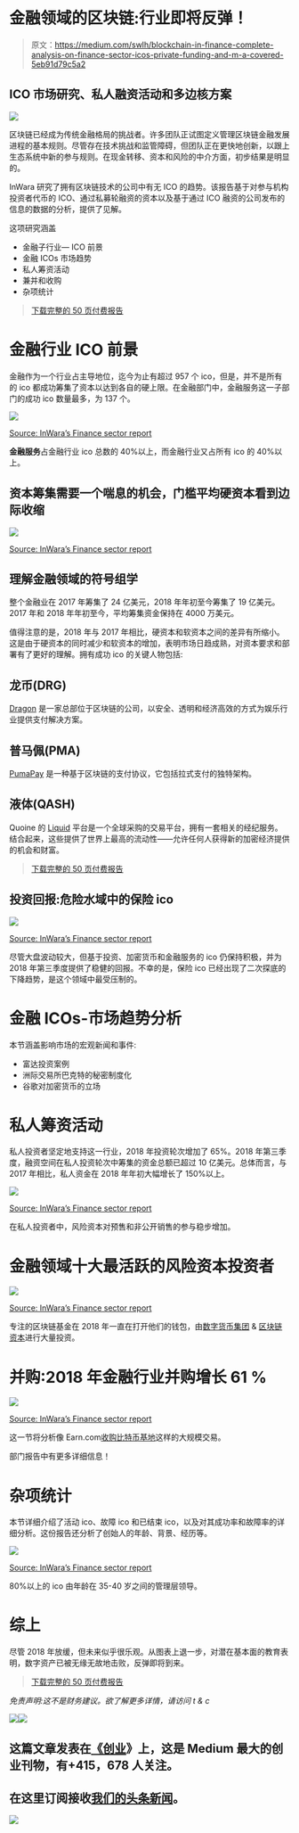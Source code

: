 # 金融领域的区块链:行业即将反弹！

> 原文：<https://medium.com/swlh/blockchain-in-finance-complete-analysis-on-finance-sector-icos-private-funding-and-m-a-covered-5eb91d79c5a2>

## ICO 市场研究、私人融资活动和多边核方案

[![](img/5555144793d01762f3289121976a8fe9.png)](https://www.inwara.com/report/finance-report?utm_source=finddi&utm_medium=finddi&utm_campaign=finddi)

区块链已经成为传统金融格局的挑战者。许多团队正试图定义管理区块链金融发展进程的基本规则。尽管存在技术挑战和监管障碍，但团队正在更快地创新，以跟上生态系统中新的参与规则。在现金转移、资本和风险的中介方面，初步结果是明显的。

InWara 研究了拥有区块链技术的公司中有无 ICO 的趋势。该报告基于对参与机构投资者代币的 ICO、通过私募轮融资的资本以及基于通过 ICO 融资的公司发布的信息的数据的分析，提供了见解。

这项研究涵盖

*   金融子行业— ICO 前景
*   金融 ICOs 市场趋势
*   私人筹资活动
*   兼并和收购
*   杂项统计

> [下载完整的 50 页付费报告](https://www.inwara.com/blockchain-in-finance-top-icos-in-finance-sector/)

# 金融行业 ICO 前景

金融作为一个行业占主导地位，迄今为止有超过 957 个 ico，但是，并不是所有的 ico 都成功筹集了资本以达到各自的硬上限。在金融部门中，金融服务这一子部门的成功 ico 数量最多，为 137 个。

![](img/bd000366ce01b5d3da5edd5fa2e46541.png)

[Source: InWara’s Finance sector report](https://www.inwara.com/report/finance-report?utm_source=finstartup&utm_medium=finstartup&utm_campaign=finstartup)

**金融服务**占金融行业 ico 总数的 40%以上，而金融行业又占所有 ico 的 40%以上。

## 资本筹集需要一个喘息的机会，门槛平均硬资本看到边际收缩

![](img/c8147d23b5b1224513f86b4c54c7fbc3.png)

[Source: InWara’s Finance sector report](https://www.inwara.com/report/finance-report?utm_source=finstartup&utm_medium=finstartup&utm_campaign=finstartup)

## 理解金融领域的符号组学

整个金融业在 2017 年筹集了 24 亿美元，2018 年年初至今筹集了 19 亿美元。2017 年和 2018 年年初至今，平均筹集资金保持在 4000 万美元。

值得注意的是，2018 年与 2017 年相比，硬资本和软资本之间的差异有所缩小。这是由于硬资本的同时减少和软资本的增加，表明市场日趋成熟，对资本要求和部署有了更好的理解。拥有成功 ico 的关键人物包括:

## 龙币(DRG)

[Dragon](https://drgtoken.io/) 是一家总部位于区块链的公司，以安全、透明和经济高效的方式为娱乐行业提供支付解决方案。

## 普马佩(PMA)

[PumaPay](https://pumapay.io/) 是一种基于区块链的支付协议，它包括拉式支付的独特架构。

## 液体(QASH)

Quoine 的 [Liquid](https://www.liquid.com/) 平台是一个全球采购的交易平台，拥有一套相关的经纪服务。结合起来，这些提供了世界上最高的流动性——允许任何人获得新的加密经济提供的机会和财富。

> [下载完整的 50 页付费报告](https://www.inwara.com/blockchain-in-finance-top-icos-in-finance-sector/)

## 投资回报:危险水域中的保险 ico

![](img/57832dca07608f1d27d4fb13f2275265.png)

[Source: InWara’s Finance sector report](https://www.inwara.com/report/finance-report?utm_source=finstartup&utm_medium=finstartup&utm_campaign=finstartup)

尽管大盘波动较大，但基于投资、加密货币和金融服务的 ico 仍保持积极，并为 2018 年第三季度提供了稳健的回报。不幸的是，保险 ico 已经出现了二次探底的下降趋势，是这个领域中最受压制的。

# 金融 ICOs-市场趋势分析

本节涵盖影响市场的宏观新闻和事件:

*   富达投资案例
*   洲际交易所巴克特的秘密制度化
*   谷歌对加密货币的立场

# 私人筹资活动

私人投资者坚定地支持这一行业，2018 年投资轮次增加了 65%。2018 年第三季度，融资空间在私人投资轮次中筹集的资金总额已超过 10 亿美元。总体而言，与 2017 年相比，私人资金在 2018 年年初大幅增长了 150%以上。

![](img/d088886ab4254c967db19aa639c2a9a7.png)

[Source: InWara’s Finance sector report](https://www.inwara.com/report/finance-report?utm_source=finstartup&utm_medium=finstartup&utm_campaign=finstartup)

在私人投资者中，风险资本对预售和非公开销售的参与稳步增加。

# 金融领域十大最活跃的风险资本投资者

![](img/72c9c24aebda33de2ff1312fd0e7d61f.png)

[Source: InWara’s Finance sector report](https://www.inwara.com/report/finance-report?utm_source=finstartup&utm_medium=finstartup&utm_campaign=finstartup)

专注的区块链基金在 2018 年一直在打开他们的钱包，由[数字货币集团](https://dcg.co/) & [区块链资本](https://blockchain.capital/)进行大量投资。

# 并购:2018 年金融行业并购增长 61 %

![](img/41f2c710ec04717e500d8363ac9c4edf.png)

[Source: InWara’s Finance sector report](https://www.inwara.com/report/finance-report?utm_source=finstartup&utm_medium=finstartup&utm_campaign=finstartup)

这一节将分析像 Earn.com[收购比特币基地](https://www.coinbase.com/)这样的大规模交易。

部门报告中有更多详细信息！

# 杂项统计

本节详细介绍了活动 ico、故障 ico 和已结束 ico，以及对其成功率和故障率的详细分析。这份报告还分析了创始人的年龄、背景、经历等。

![](img/f5018b375ad624ed66e8ce706ec0e21c.png)

[Source: InWara’s Finance sector report](https://www.inwara.com/report/finance-report?utm_source=finstartup&utm_medium=finstartup&utm_campaign=finstartup)

80%以上的 ico 由年龄在 35-40 岁之间的管理层领导。

# 综上

尽管 2018 年放缓，但未来似乎很乐观。从图表上退一步，对潜在基本面的教育表明，数字资产已被无缘无故地击败，反弹即将到来。

> [下载完整的 50 页付费报告](https://www.inwara.com/blockchain-in-finance-top-icos-in-finance-sector/)

*免责声明:这不是财务建议。欲了解更多详情，请访问 t & c*

[![](img/7329b61bb8f5974e1918ea30a250f4b5.png)](https://www.inwara.com/report/finance-report?utm_source=finstartup&utm_medium=finstartup&utm_campaign=finstartup)[![](img/308a8d84fb9b2fab43d66c117fcc4bb4.png)](https://medium.com/swlh)

## 这篇文章发表在[《创业](https://medium.com/swlh)》上，这是 Medium 最大的创业刊物，有+415，678 人关注。

## 在这里订阅接收[我们的头条新闻](http://growthsupply.com/the-startup-newsletter/)。

[![](img/b0164736ea17a63403e660de5dedf91a.png)](https://medium.com/swlh)